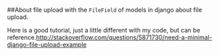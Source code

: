 ##About file upload with the `FileField` of models in django
about file upload.

Here is a good tutorial, just a little different with my code, but can be reference.<http://stackoverflow.com/questions/5871730/need-a-minimal-django-file-upload-example>